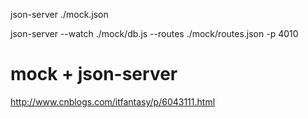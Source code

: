 json-server ./mock.json

json-server --watch ./mock/db.js --routes ./mock/routes.json -p 4010

# mock + json-server
http://www.cnblogs.com/itfantasy/p/6043111.html 